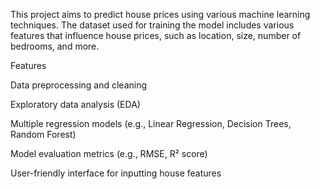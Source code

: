 This project aims to predict house prices using various machine learning techniques. The dataset used for training the model includes various features that influence house prices, such as location, size, number of bedrooms, and more.

Features

Data preprocessing and cleaning

Exploratory data analysis (EDA)

Multiple regression models (e.g., Linear Regression, Decision Trees, Random Forest)

Model evaluation metrics (e.g., RMSE, R² score)

User-friendly interface for inputting house features

